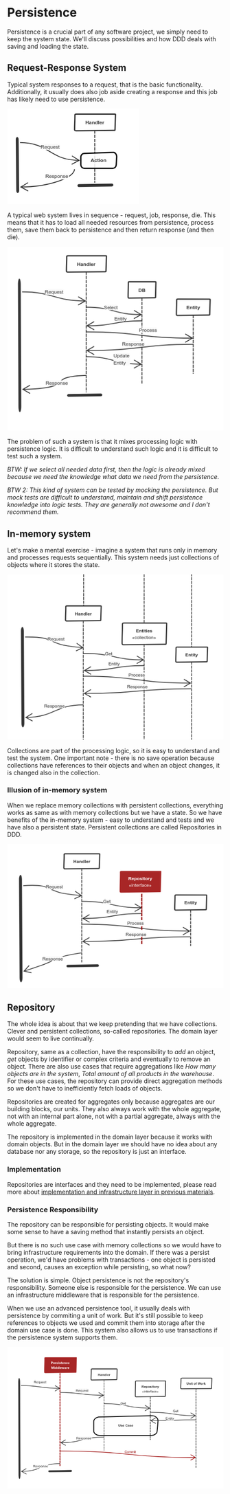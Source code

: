 # Persistence

Persistence is a crucial part of any software project, we simply need to keep the system state.
We'll discuss possibilities and how DDD deals with saving and loading the state.

## Request-Response System

Typical system responses to a request, that is the basic functionality.
Additionally, it usually does also job aside creating a response and this job has likely need to use persistence.

![system creates a response for a request](1-system.png)

A typical web system lives in sequence - request, job, response, die.
This means that it has to load all needed resources from persistence, process them, save them back to persistence and then return response (and then die).

![system have to load for request data, process them, save changes and return a response](2-system.png)

The problem of such a system is that it mixes processing logic with persistence logic.
It is difficult to understand such logic and it is difficult to test such a system.

*BTW: If we select all needed data first, then the logic is already mixed because we need the knowledge what data we need from the persistence.*

*BTW 2:
This kind of system can be tested by mocking the persistence.
But mock tests are difficult to understand, maintain and shift persistence knowledge into logic tests.
They are generally not awesome and I don't recommend them.*

## In-memory system

Let's make a mental exercise - imagine a system that runs only in memory and processes requests sequentially.
This system needs just collections of objects where it stores the state.

![system runs continually, processing of requests uses memory collections and creates a response](3-memory.png)

Collections are part of the processing logic, so it is easy to understand and test the system.
One important note - there is no save operation because collections have references to their objects and when an object changes, it is changed also in the collection.

### Illusion of in-memory system

When we replace memory collections with persistent collections, everything works as same as with memory collections but we have a state.
So we have benefits of the in-memory system - easy to understand and tests and we have also a persistent state.
Persistent collections are called Repositories in DDD.

![request-response system that looks like in-memory but collections are replaced by repositories](4-repository-2.png)

## Repository

The whole idea is about that we keep pretending that we have collections.
Clever and persistent collections, so-called repositories.
The domain layer would seem to live continually.

Repository, same as a collection, have the responsibility to *add* an object, *get* objects by identifier or complex criteria and eventually to remove an object.
There are also use cases that require aggregations like *How many objects are in the system*, *Total amount of all products in the warehouse*.
For these use cases, the repository can provide direct aggregation methods so we don't have to inefficiently fetch loads of objects.

Repositories are created for aggregates only because aggregates are our building blocks, our units.
They also always work with the whole aggregate, not with an internal part alone, not with a partial aggregate, always with the whole aggregate.

The repository is implemented in the domain layer because it works with domain objects.
But in the domain layer we should have no idea about any database nor any storage, so the repository is just an interface.

### Implementation

Repositories are interfaces and they need to be implemented, please read more about [implementation and infrastructure layer in previous materials](/4-implementation/implementation.md#layers).

### Persistence Responsibility

The repository can be responsible for persisting objects.
It would make some sense to have a saving method that instantly persists an object.

But there is no such use case with memory collections so we would have to bring infrastructure requirements into the domain.
If there was a persist operation, we'd have problems with transactions - one object is persisted and second, causes an exception while persisting, so what now?

The solution is simple.
Object persistence is not the repository's responsibility.
Someone else is responsible for the persistence.
We can use an infrastructure middleware that is responsible for the persistence.

When we use an advanced persistence tool, it usually deals with persistence by commiting a unit of work.
But it's still possible to keep references to objects we used and commit them into storage after the domain use case is done.
This system also allows us to use transactions if the persistence system supports them.

![infrastructure middleware is responsible for commiting objects used by repositories](5-persistence-3.png)
